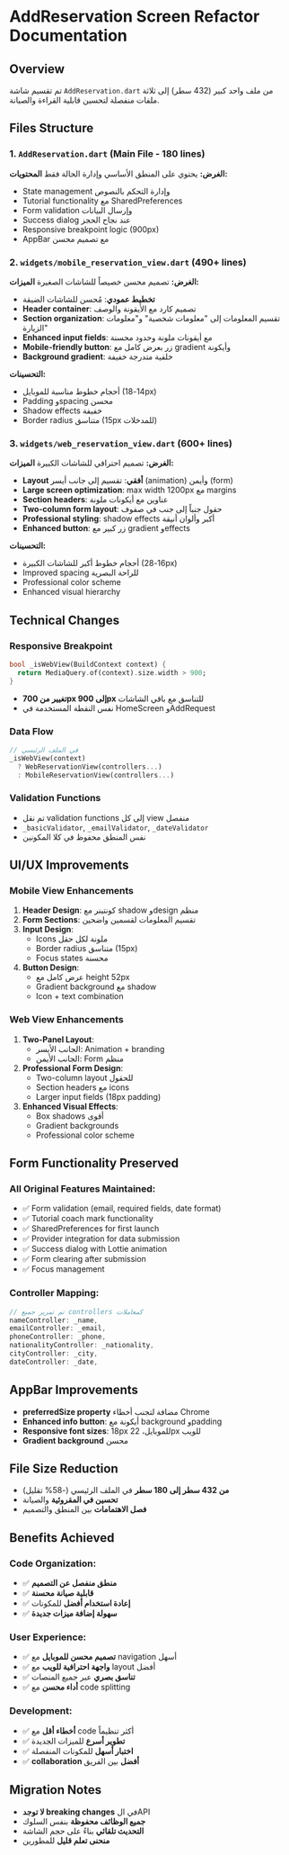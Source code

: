 # AddReservation Screen Refactor Documentation

## Overview
تم تقسيم شاشة `AddReservation.dart` من ملف واحد كبير (432 سطر) إلى ثلاثة ملفات منفصلة لتحسين قابلية القراءة والصيانة.

## Files Structure

### 1. `AddReservation.dart` (Main File - 180 lines)
**الغرض:** يحتوي على المنطق الأساسي وإدارة الحالة فقط
**المحتويات:**
- State management وإدارة التحكم بالنصوص
- Tutorial functionality مع SharedPreferences
- Form validation وإرسال البيانات
- Success dialog عند نجاح الحجز
- Responsive breakpoint logic (900px)
- AppBar مع تصميم محسن

### 2. `widgets/mobile_reservation_view.dart` (490+ lines)
**الغرض:** تصميم محسن خصيصاً للشاشات الصغيرة
**الميزات:**
- **تخطيط عمودي**: مُحسن للشاشات الضيقة
- **Header container**: تصميم كارد مع الأيقونة والوصف
- **Section organization**: تقسيم المعلومات إلى "معلومات شخصية" و"معلومات الزيارة"
- **Enhanced input fields**: مع أيقونات ملونة وحدود محسنة
- **Mobile-friendly button**: زر بعرض كامل مع gradient وأيكونة
- **Background gradient**: خلفية متدرجة خفيفة

**التحسينات:**
- أحجام خطوط مناسبة للموبايل (14-18px)
- Padding وspacing محسن
- Shadow effects خفيفة
- Border radius متناسق (15px للمدخلات)

### 3. `widgets/web_reservation_view.dart` (600+ lines)
**الغرض:** تصميم احترافي للشاشات الكبيرة
**الميزات:**
- **Layout أفقي**: تقسيم إلى جانب أيسر (animation) وأيمن (form)
- **Large screen optimization**: max width 1200px مع margins
- **Section headers**: عناوين مع أيكونات ملونة
- **Two-column form layout**: حقول جنباً إلى جنب في صفوف
- **Professional styling**: shadow effects أكبر وألوان أنيقة
- **Enhanced button**: زر كبير مع gradient وeffects

**التحسينات:**
- أحجام خطوط أكبر للشاشات الكبيرة (16-28px)
- Improved spacing للراحة البصرية
- Professional color scheme
- Enhanced visual hierarchy

## Technical Changes

### Responsive Breakpoint
```dart
bool _isWebView(BuildContext context) {
  return MediaQuery.of(context).size.width > 900;
}
```
- **تغيير من 700px إلى 900px** للتناسق مع باقي الشاشات
- نفس النقطة المستخدمة في HomeScreen وAddRequest

### Data Flow
```dart
// في الملف الرئيسي
_isWebView(context)
  ? WebReservationView(controllers...)
  : MobileReservationView(controllers...)
```

### Validation Functions
- تم نقل validation functions إلى كل view منفصل
- `_basicValidator`, `_emailValidator`, `_dateValidator`
- نفس المنطق محفوظ في كلا المكونين

## UI/UX Improvements

### Mobile View Enhancements
1. **Header Design**: كونتينر مع shadow وdesign منظم
2. **Form Sections**: تقسيم المعلومات لقسمين واضحين  
3. **Input Design**: 
   - Icons ملونة لكل حقل
   - Border radius متناسق (15px)
   - Focus states محسنة
4. **Button Design**: 
   - عرض كامل مع height 52px
   - Gradient background مع shadow
   - Icon + text combination

### Web View Enhancements  
1. **Two-Panel Layout**: 
   - الجانب الأيسر: Animation + branding
   - الجانب الأيمن: Form منظم
2. **Professional Form Design**:
   - Two-column layout للحقول
   - Section headers مع icons
   - Larger input fields (18px padding)
3. **Enhanced Visual Effects**:
   - Box shadows أقوى
   - Gradient backgrounds
   - Professional color scheme

## Form Functionality Preserved

### All Original Features Maintained:
- ✅ Form validation (email, required fields, date format)
- ✅ Tutorial coach mark functionality  
- ✅ SharedPreferences for first launch
- ✅ Provider integration for data submission
- ✅ Success dialog with Lottie animation
- ✅ Form clearing after submission
- ✅ Focus management

### Controller Mapping:
```dart
// تم تمرير جميع controllers كمعاملات
nameController: _name,
emailController: _email,
phoneController: _phone,
nationalityController: _nationality,
cityController: _city,
dateController: _date,
```

## AppBar Improvements
- **preferredSize property** مضافة لتجنب أخطاء Chrome
- **Enhanced info button**: أيكونة مع background وpadding
- **Responsive font sizes**: 18px للموبايل، 22px للويب
- **Gradient background** محسن

## File Size Reduction
- **من 432 سطر إلى 180 سطر** في الملف الرئيسي (-58% تقليل)
- **تحسين في المقروئية** والصيانة
- **فصل الاهتمامات** بين المنطق والتصميم

## Benefits Achieved

### Code Organization:
- ✅ **منطق منفصل عن التصميم**
- ✅ **قابلية صيانة محسنة** 
- ✅ **إعادة استخدام أفضل** للمكونات
- ✅ **سهولة إضافة ميزات جديدة**

### User Experience:
- ✅ **تصميم محسن للموبايل** مع navigation أسهل
- ✅ **واجهة احترافية للويب** مع layout أفضل
- ✅ **تناسق بصري** عبر جميع المنصات
- ✅ **أداء محسن** مع code splitting

### Development:
- ✅ **أخطاء أقل** مع code أكثر تنظيماً
- ✅ **تطوير أسرع** للميزات الجديدة  
- ✅ **اختبار أسهل** للمكونات المنفصلة
- ✅ **collaboration أفضل** بين الفريق

## Migration Notes
- **لا توجد breaking changes** في الAPI
- **جميع الوظائف محفوظة** بنفس السلوك
- **التحديث تلقائي** بناءً على حجم الشاشة
- **منحنى تعلم قليل** للمطورين 